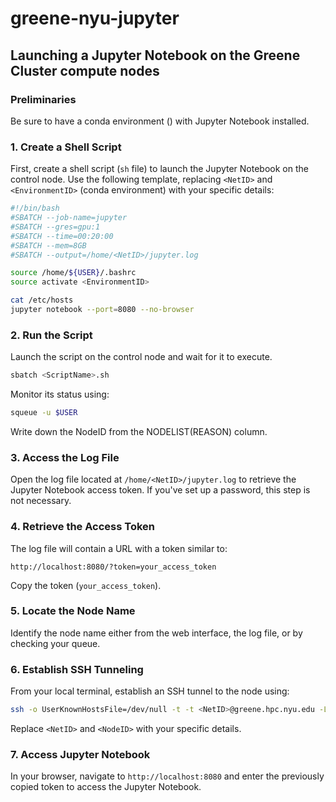 # greene-nyu-jupyter

## Launching a Jupyter Notebook on the Greene Cluster compute nodes

### Preliminaries
Be sure to have a conda environment (<EnvironmentID>) with Jupyter Notebook installed.

### 1. Create a Shell Script
First, create a shell script (`sh` file) to launch the Jupyter Notebook on the control node. Use the following template, replacing `<NetID>` and `<EnvironmentID>` (conda environment) with your specific details:

```bash
#!/bin/bash
#SBATCH --job-name=jupyter
#SBATCH --gres=gpu:1
#SBATCH --time=00:20:00
#SBATCH --mem=8GB
#SBATCH --output=/home/<NetID>/jupyter.log

source /home/${USER}/.bashrc
source activate <EnvironmentID>

cat /etc/hosts
jupyter notebook --port=8080 --no-browser
```

### 2. Run the Script
Launch the script on the control node and wait for it to execute. 
```bash
sbatch <ScriptName>.sh
```

Monitor its status using:
```bash
squeue -u $USER
```

Write down the NodeID from the NODELIST(REASON) column.

### 3. Access the Log File
Open the log file located at `/home/<NetID>/jupyter.log` to retrieve the Jupyter Notebook access token. If you've set up a password, this step is not necessary.

### 4. Retrieve the Access Token
The log file will contain a URL with a token similar to:

```
http://localhost:8080/?token=your_access_token
```

Copy the token (`your_access_token`).

### 5. Locate the Node Name
Identify the node name either from the web interface, the log file, or by checking your queue.

### 6. Establish SSH Tunneling
From your local terminal, establish an SSH tunnel to the node using:

```bash
ssh -o UserKnownHostsFile=/dev/null -t -t <NetID>@greene.hpc.nyu.edu -L 8080:localhost:8080 ssh <NodeID>.hpc.nyu.edu -L 8080:localhost:8080
```

Replace `<NetID>` and `<NodeID>` with your specific details.

### 7. Access Jupyter Notebook
In your browser, navigate to `http://localhost:8080` and enter the previously copied token to access the Jupyter Notebook.
